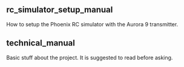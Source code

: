 rc_simulator_setup_manual
-------------------------

How to setup the Phoenix RC simulator with the Aurora 9 transmitter.

technical_manual
----------------

Basic stuff about the project. It is suggested to read before asking.
